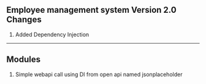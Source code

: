 Employee management system
Version 2.0
Changes
--------
1. Added Dependency Injection
-----------------------------
Modules
----------
1. Simple webapi call using DI from open api named jsonplaceholder
